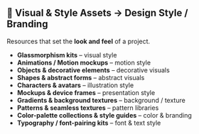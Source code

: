 ## 🎨 Visual & Style Assets → **Design Style / Branding**

Resources that set the **look and feel** of a project.

- **Glassmorphism kits** – visual style
- **Animations / Motion mockups** – motion style
- **Objects & decorative elements** – decorative visuals
- **Shapes & abstract forms** – abstract visuals
- **Characters & avatars** – illustration style
- **Mockups & device frames** – presentation style
- **Gradients & background textures** – background / texture
- **Patterns & seamless textures** – pattern libraries
- **Color-palette collections & style guides** – color & branding
- **Typography / font-pairing kits** – font & text style
